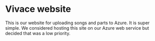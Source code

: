 # Vivace website

This is our website for uploading songs and parts to Azure. It is super simple. We considered hosting this site on our Azure web service but decided that was a low priority.